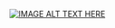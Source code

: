 [![IMAGE ALT TEXT HERE](http://img.youtube.com/vi/dxWOi1ELZ4o/0.jpg)](http://www.youtube.com/watch?v=dxWOi1ELZ4o)
